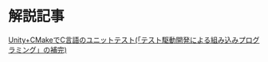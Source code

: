 # 解説記事

[Unity+CMakeでC言語のユニットテスト(「テスト駆動開発による組み込みプログラミング」の補完)](https://qiita.com/reirev2913/items/9cf598e86b9897313a6c)